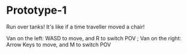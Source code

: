 # Prototype-1
Run over tanks! It's like if a time traveller moved a chair!

Van on the left: WASD to move, and R to switch POV ; Van on the right: Arrow Keys to move, and M to switch POV
